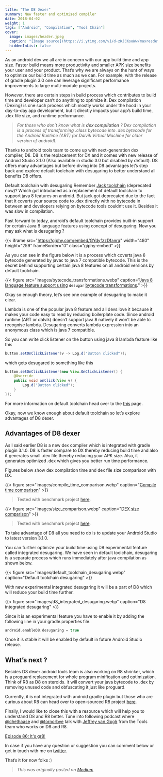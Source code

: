 ```yaml
---
title: "The D8 Dexer"
summary: New faster and optimised compiler
date: 2018-04-02
weight: 1
tags: ["Android", "Compilation", "Tool Chain"]
cover:
  image: images/header.jpeg 
  caption: "[Image source](https://i.ytimg.com/vi/d-zKJCKsoWw/maxresdefault.jpg)"
  hiddenInList: false
---
```


As an android dev we all are in concern with our app build time and app size. Faster build means more productivity and smaller APK size benefits your user and your product. That’s why we are always on the hunt of ways to optimize our build time as much as we can. For example, with the release of gradle plugin 3.0 one can leverage significant performance improvements to large multi-module projects.

However, there are certain steps in build process which contributes to build time and developer can’t do anything to optimize it. Dex compilation (Dexing) is one such process which mostly works under the hood in your day-to-day app development, but it directly impacts your app’s build time, .dex file size, and runtime performance.

> *For those who don’t know what is **dex compilation** ?
Dex compilation is a process of transforming .class bytecode into .dex bytecode for the Android Runtime (ART) (or Dalvik Virtual Machine for older version of android).*

Thanks to android tools team to come up with next-generation dex compiler, D8. D8 is the replacement for DX and it comes with new release of Android Studio 3.1.0 (Also available in studio 3.0 but disabled by default). D8 offers many advantages but before diving into D8 advantages let’s step back and explore default toolchain with desugaring to better understand all benefits D8 offers.

Default toolchain with desugaring
Remember [Jack toolchain](https://source.android.com/setup/build/jack) (deprecated now)? Which got introduced as a replacement of default toolchain to support java 8 features on android. But jack got deprecated due to the fact that it coverts your source code to .dex directly with no bytecode in between and developers relying on bytecode tools couldn’t use it. Besides it was slow in compilation.

Fast forward to today, android’s default toolchain provides built-in support for certain Java 8 language features using concept of desugaring. Now you may ask what is desugaring ?

{{< iframe src="https://giphy.com/embed/GYdyfzzDfanrq" width="480" height="259" frameBorder="0" class="giphy-embed" >}}

As you can see in the figure below it is a process which coverts java 8 bytecode generated by javac to java 7 compatible bytecode. This is the secret behind supporting certain java 8 features on all android versions by default toolchain.

{{< figure src="images/bytecode_transformations.webp" caption="[Java 8 language feature support using](https://developer.android.com/studio/write/java8-support.html) `desugar` [bytecode transformations](https://developer.android.com/studio/write/java8-support.html)." >}}

Okay so enough theory, let’s see one example of desugaring to make it clear.

Lambda is one of the popular java 8 feature and all devs love it because it makes your code easy to read by reducing boilerplate code. Since android runtime (ART or dalvik) doesn’t support java 8 natively it won’t be able to recognise lambda. Desugaring converts lambda expression into an anonymous class which is java 7 compatible.

So you can write click listener on the button using java 8 lambda feature like this

```java
button.setOnClickListener(v -> Log.d("Button clicked"));
```

which gets desugared to something like this

```java
button.setOnClickListener(new View.OnClickListener() {
    @Override
    public void onClick(View v) {
        Log.d("Button clicked");
    }
});
```

For more information on default toolchain head over to the [this](https://developer.android.com/studio/write/java8-support.html) page.

Okay, now we know enough about default toolchain so let’s explore advantages of D8 dexer.

## Advantages of D8 dexer

As I said earlier D8 is a new dex compiler which is integrated with gradle plugin 3.1.0. D8 is faster compare to DX thereby reducing build time and also it generates small .dex file thereby reducing your APK size. Also, it generates optimized .dex which gives you better run time performance.

Figures below show dex compilation time and dex file size comparison with DX.

{{< figure src="images/compile_time_comparison.webp" caption="[Compile time comparison](https://android-developers.googleblog.com/2017/08/next-generation-dex-compiler-now-in.html)" >}}

> Tested with benchmark project [here](https://github.com/jmslau/perf-android-large/tree/android-30).

{{< figure src="images/size_comparison.webp" caption="[DEX size comparison](https://android-developers.googleblog.com/2017/08/next-generation-dex-compiler-now-in.html)" >}}

> Tested with benchmark project [here](https://github.com/jmslau/perf-android-large/tree/android-30).

To take advantage of D8 all you need to do is to update your Android Studio to latest version 3.1.0.

You can further optimize your build time using D8 experimental feature called integrated desugaring. We have seen in default toolchain, desugaring is a separate process which runs immediately after java compilation as shown below.

{{< figure src="images/default_toolchain_desugaring.webp" caption="Default toolchain desugaring" >}}

With new experimental integrated desugaring it will be a part of D8 which will reduce your build time further.

{{< figure src="images/d8_integrated_desugaring.webp" caption="D8 integrated desugaring" >}}

Since it is an experimental feature you have to enable it by adding the following line in your gradle.properties file.

```groovy
android.enableD8.desugaring = true
```

Once it is stable it will be enabled by default in future Android Studio release.

## What’s next ?

Besides D8 dexer android tools team is also working on R8 shrinker, which is a proguard replacement for whole program minification and optimization. Think of R8 as D8 on steroids. It will convert your java bytecode to .dex by removing unused code and obfuscating it just like proguard.

Currently, it is not integrated with android gradle plugin but those who are curious about R8 can head over to open-sourced R8 project [here](https://android.googlesource.com/platform/external/r8/).

Finally, I would like to close this with a resource which will help you to understand D8 and R8 better. Tune into following podcast where [@chethaase](https://twitter.com/chethaase) and [@tornorbye](https://twitter.com/tornorbye) talk with [Jeffrey van Gogh](https://twitter.com/jvgogh) from the Tools team who works on D8 and R8.

[Episode 86: It's gr8!](http://androidbackstage.blogspot.in/2018/01/episode-86-its-gr8.html)

In case if you have any question or suggestion you can comment below or get in touch with me on [twitter](https://twitter.com/viradiya_sagar).

That’s it for now folks :)

> *This was originally posted on [Medium](https://medium.com/proandroiddev/the-d8-dexer-6736deb55fb8)*
